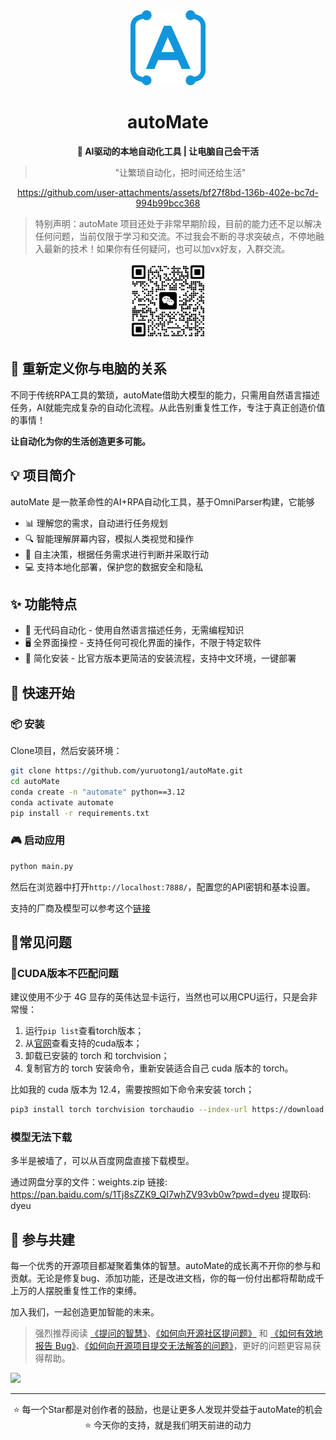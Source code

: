 <div align="center"><a name="readme-top"></a>

<img src="./resources/logo.png" width="120" height="120" alt="autoMate logo">
<h1>autoMate</h1>
<p><b>🤖 AI驱动的本地自动化工具 | 让电脑自己会干活</b></p>

>"让繁琐自动化，把时间还给生活"

https://github.com/user-attachments/assets/bf27f8bd-136b-402e-bc7d-994b99bcc368

</div>

> 特别声明：autoMate 项目还处于非常早期阶段，目前的能力还不足以解决任何问题，当前仅限于学习和交流。不过我会不断的寻求突破点，不停地融入最新的技术！如果你有任何疑问，也可以加vx好友，入群交流。

<div align="center">
<img src="./resources/wxchat.png" width="120" height="120" alt="autoMate logo">
</div>


## 💫 重新定义你与电脑的关系

不同于传统RPA工具的繁琐，autoMate借助大模型的能力，只需用自然语言描述任务，AI就能完成复杂的自动化流程。从此告别重复性工作，专注于真正创造价值的事情！

**让自动化为你的生活创造更多可能。**

## 💡 项目简介
autoMate 是一款革命性的AI+RPA自动化工具，基于OmniParser构建，它能够

- 📊 理解您的需求，自动进行任务规划
- 🔍 智能理解屏幕内容，模拟人类视觉和操作
- 🧠 自主决策，根据任务需求进行判断并采取行动
- 💻 支持本地化部署，保护您的数据安全和隐私

## ✨ 功能特点

- 🔮 无代码自动化 - 使用自然语言描述任务，无需编程知识
- 🖥️ 全界面操控 - 支持任何可视化界面的操作，不限于特定软件
- 🚅 简化安装 - 比官方版本更简洁的安装流程，支持中文环境，一键部署



## 🚀 快速开始

### 📦 安装
Clone项目，然后安装环境：

```bash
git clone https://github.com/yuruotong1/autoMate.git
cd autoMate
conda create -n "automate" python==3.12
conda activate automate
pip install -r requirements.txt
```
### 🎮 启动应用

```bash
python main.py
```
然后在浏览器中打开`http://localhost:7888/`，配置您的API密钥和基本设置。

支持的厂商及模型可以参考这个[链接](./SUPPORT_MODEL.md)



## 📝常见问题

### 🔧CUDA版本不匹配问题
建议使用不少于 4G 显存的英伟达显卡运行，当然也可以用CPU运行，只是会非常慢：

1. 运行`pip list`查看torch版本；
2. 从[官网](https://pytorch.org/get-started/locally/)查看支持的cuda版本；
3. 卸载已安装的 torch 和 torchvision；
3. 复制官方的 torch 安装命令，重新安装适合自己 cuda 版本的 torch。

比如我的 cuda 版本为 12.4，需要按照如下命令来安装 torch；

```bash
pip3 install torch torchvision torchaudio --index-url https://download.pytorch.org/whl/cu124
```

### 模型无法下载
多半是被墙了，可以从百度网盘直接下载模型。

通过网盘分享的文件：weights.zip
链接: https://pan.baidu.com/s/1Tj8sZZK9_QI7whZV93vb0w?pwd=dyeu 提取码: dyeu


## 🤝 参与共建

每一个优秀的开源项目都凝聚着集体的智慧。autoMate的成长离不开你的参与和贡献。无论是修复bug、添加功能，还是改进文档，你的每一份付出都将帮助成千上万的人摆脱重复性工作的束缚。

加入我们，一起创造更加智能的未来。

> 强烈推荐阅读 [《提问的智慧》](https://github.com/ryanhanwu/How-To-Ask-Questions-The-Smart-Way)、[《如何向开源社区提问题》](https://github.com/seajs/seajs/issues/545) 和 [《如何有效地报告 Bug》](http://www.chiark.greenend.org.uk/%7Esgtatham/bugs-cn.html)、[《如何向开源项目提交无法解答的问题》](https://zhuanlan.zhihu.com/p/25795393)，更好的问题更容易获得帮助。

<a href="https://github.com/yuruotong1/autoMate/graphs/contributors">
  <img src="https://contrib.rocks/image?repo=yuruotong1/autoMate" />
</a>

---

<div align="center">
⭐ 每一个Star都是对创作者的鼓励，也是让更多人发现并受益于autoMate的机会 ⭐
今天你的支持，就是我们明天前进的动力
</div>
